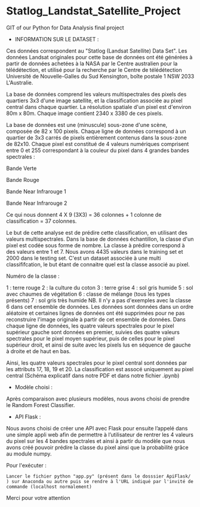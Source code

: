 # Statlog_Landstat_Satellite_Project

GIT of our Python for Data Analysis final project

- INFORMATION SUR LE DATASET : 

Ces données correspondent au "Statlog (Landsat Satellite) Data Set". Les données Landsat originales pour cette base de données ont été générées à partir de données achetées à la NASA par le Centre australien pour la télédétection, et utilisé pour la recherche par le Centre de télédétection Université de Nouvelle-Galles du Sud Kensington, boîte postale 1 NSW 2033 L'Australie.

La base de données comprend les valeurs multispectrales des pixels des quartiers 3x3 d'une image satellite, et la classification associée au pixel central dans chaque quartier. La résolution spatiale d'un pixel est d'environ 80m x 80m. Chaque image contient 2340 x 3380 de ces pixels.

La base de données est une (minuscule) sous-zone d'une scène, composée de 82 x 100 pixels. Chaque ligne de données correspond à un quartier de 3x3 carrés de pixels entièrement contenus dans la sous-zone de 82x10. Chaque pixel est constitué de 4 valeurs numériques comprisent entre 0 et 255 correspondant à la couleur du pixel dans 4 grandes bandes spectrales :

Bande Verte

Bande Rouge

Bande Near Infrarouge 1

Bande Near Infrarouge 2

Ce qui nous donnent 4 X 9 (3X3) = 36 colonnes + 1 colonne de classification = 37 colonnes.

Le but de cette analyse est de prédire cette classification, en utilisant des valeurs multispectrales. Dans la base de données échantillon, la classe d'un pixel est codée sous forme de nombre. La classe à prédire correspond à des valeurs entre 1 et 7. Nous avons 4435 valeurs dans le training set et 2000 dans le testing set. C'est un dataset associée à une multi classififcation, le but étant de connaitre quel est la classe associé au pixel.

Numéro de la classe :

1 : terre rouge
2 : la culture du coton
3 : terre grise
4 : sol gris humide
5 : sol avec chaumes de végétation
6 : classe de mélange (tous les types présents)
7 : sol gris très humide
NB. Il n'y a pas d'exemples avec la classe 6 dans cet ensemble de données.
Les données sont données dans un ordre aléatoire et certaines lignes de données ont été supprimées pour ne pas reconstruire l'image originale à partir de cet ensemble de données. Dans chaque ligne de données, les quatre valeurs spectrales pour le pixel supérieur gauche sont données en premier, suivies des quatre valeurs spectrales pour le pixel moyen supérieur, puis de celles pour le pixel supérieur droit, et ainsi de suite avec les pixels lus en séquence de gauche à droite et de haut en bas.

Ainsi, les quatre valeurs spectrales pour le pixel central sont données par les attributs 17, 18, 19 et 20. La classification est assocé uniquement au pixel central
(Schéma explicatif dans notre PDF et dans notre fichier .ipynb) 

- Modèle choisi : 

Après comparaison avec plusieurs modèles, nous avons choisi de prendre le Random Forest Classifier.

- API Flask :

Nous avons choisi de créer une API avec Flask pour ensuite l’appelé dans une simple appli web afin de permettre à l’utilisateur de rentrer les 4 valeurs du pixel sur les 4 bandes spectrales et ainsi à partir du modèle que nous avons créé pouvoir prédire la classe du pixel ainsi que la probabilité grâce au module numpy.

  Pour l'exécuter : 

    Lancer le fichier python "app.py" (présent dans le dosssier ApiFlask/ ) sur Anaconda ou autre puis se rendre à l'URL indiqué par l'invité de commande (localhost normalement)

Merci pour votre attention
